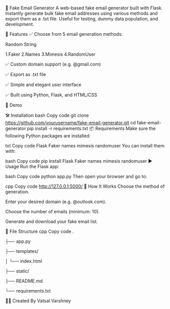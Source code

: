 📧 Fake Email Generator
A web-based fake email generator built with Flask. Instantly generate bulk fake email addresses using various methods and export them as a .txt file. Useful for testing, dummy data population, and development.

🔧 Features
✅ Choose from 5 email generation methods:

Random String

1.Faker
2.Names
3.Mimesis
4.RandomUser

✅ Custom domain support (e.g. @gmail.com)

✅ Export as .txt file

✅ Simple and elegant user interface

✅ Built using Python, Flask, and HTML/CSS


🚀 Demo

🛠 Installation
bash
Copy code
git clone https://github.com/yourusername/fake-email-generator.git
cd fake-email-generator
pip install -r requirements.txt
📦 Requirements
Make sure the following Python packages are installed:


txt
Copy code
Flask
Faker
names
mimesis
randomuser
You can install them with:


bash
Copy code
pip install Flask Faker names mimesis randomuser
▶️ Usage
Run the Flask app:


bash
Copy code
python app.py
Then open your browser and go to:


cpp
Copy code
http://127.0.0.1:5000/
🧪 How It Works
Choose the method of generation.


Enter your desired domain (e.g. @outlook.com).

Choose the number of emails (minimum: 10).

Generate and download your fake email list.

📂 File Structure
cpp
Copy code
.

├── app.py

├── templates/

│   └── index.html

├── static/

├── README.md

└── requirements.txt

👨‍💻 Created By
Vatsal Varshney
